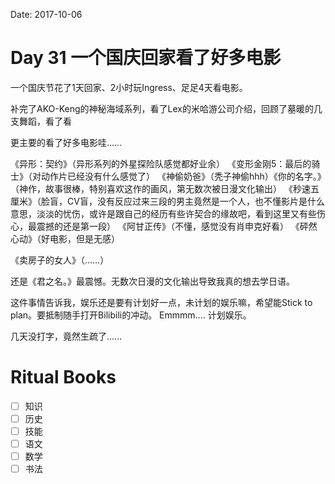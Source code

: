 Date: 2017-10-06

# Day 31 一个国庆回家看了好多电影

一个国庆节花了1天回家、2小时玩Ingress、足足4天看电影。

补完了AKO-Keng的神秘海域系列，看了Lex的米哈游公司介绍，回顾了墓暖的几支舞蹈，看了看

更主要的看了好多电影哇……

《异形：契约》（异形系列的外星探险队感觉都好业余） 《变形金刚5：最后的骑士》（对动作片已经没有什么感觉了） 《神偷奶爸》（秃子神偷hhh）《你的名字。》（神作，故事很棒，特别喜欢这作的画风，第无数次被日漫文化输出）  《秒速五厘米》（脸盲，CV盲，没有反应过来三段的男主竟然是一个人，也不懂影片是什么意思，淡淡的忧伤，或许是跟自己的经历有些许契合的缘故吧，看到这里又有些伤心，最震撼的还是第一段） 《阿甘正传》（不懂，感觉没有肖申克好看）  《砰然心动》（好电影，但是无感）

《卖房子的女人》（……）

还是《君之名。》最震憾。无数次日漫的文化输出导致我真的想去学日语。

这件事情告诉我，娱乐还是要有计划好一点，未计划的娱乐嘛，希望能Stick to plan。要抵制随手打开Bilibili的冲动。
Emmmm.... 计划娱乐。

几天没打字，竟然生疏了……

# Ritual Books

- [ ] 知识
- [ ] 历史
- [ ] 技能
- [ ] 语文
- [ ] 数学
- [ ] 书法
